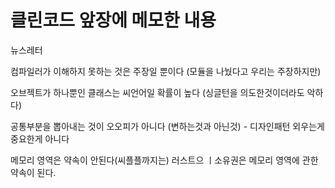 # 클린코드 앞장에 메모한 내용
뉴스레터

컴파일러가 이해하지 못하는 것은 주장일 뿐이다
(모듈을 나눴다고 우리는 주장하지만)

오브젝트가 하나뿐인 클래스는 씨언어일 확률이 높다
(싱글턴을 의도한것이더라도 악하다)

공통부분을 뽑아내는 것이 오오피가 아니다
(변하는것과 아닌것) - 디자인패턴 외우는게 중요한게 아니다

메모리 영역은 약속이 안된다(씨플플까지는)
러스트으 ㅣ소유권은 메모리 영역에 관한 약속이 된다.